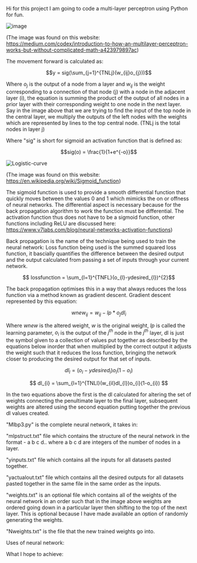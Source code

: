 Hi for this project I am going to code a multi-layer perceptron using Python for fun.

![image](https://github.com/user-attachments/assets/810ad0f7-bf43-40ea-93b9-08fa712e75ef)

(The image was found on this website: https://medium.com/codex/introduction-to-how-an-multilayer-perceptron-works-but-without-complicated-math-a423979897ac)

The movement forward is calculated as:

$$y = sig(\sum_{j=1}^{TNLj}(w_{ij}o_{j}))$$

Where $o_{j}$ is the output of a node from a layer and $w_{ij}$ is the weight corresponding to a connection of that node (j) with a node in the adjacent layer (i), the equation is summing the product of the output of all nodes in a prior layer with their corresponding weight to one node in the next layer. Say in the image above that we are trying to find the input of the top node in the central layer, we multiply the outputs of the left nodes with the weights which are represented by lines to the top central node. (TNLj is the total nodes in layer j)

Where "sig" is short for sigmoid an activation function that is defined as:

$$sig(o) = \frac{1}{1+e^{-o}}$$

![Logistic-curve](https://github.com/user-attachments/assets/b8a898fc-db02-456e-8a20-67abd3664682)

(The image was found on this website: https://en.wikipedia.org/wiki/Sigmoid_function)

The sigmoid function is used to provide a smooth differential function that quickly moves between the values 0 and 1 which mimicks the on or offness of neural networks. The differential aspect is necessary because for the back propagation algorithm to work the function must be differential. The activation function thus does not have to be a sigmoid function, other functions including ReLU are discussed here: https://www.v7labs.com/blog/neural-networks-activation-functions)

Back propagation is the name of the technique being used to train the neural network:
Loss function being used is the summed squared loss function, it bascially quantifies the difference between the desired output and the output calculated from passing a set of inputs through your current network.

$$ lossfunction = \sum_{l=1}^{TNFL}(o_{l}-ydesired_{l})^{2}$$

The back propagation optimises this in a way that always reduces the loss function via a method known as gradient descent. Gradient descent represented by this equation:

$$ wnew_{ij} = w_{ij} - lp*o_{j}dl_{i} $$

Where $wnew$ is the altered weight, $w$ is the original weight, $lp$ is called the learning parameter, $o_{i}$ is the output of the $j^{th}$ node in the $j^{th}$ layer, dl is just the symbol given to a collection of values put together as described by the equations below inorder that when multiplied by the correct output it adjusts the weight such that it reduces the loss function, bringing the network closer to producing the desired output for that set of inputs.

$$ dl_{l} = (o_{l} - ydesired_{l})o_{l}(1-o_{l}) $$

$$ dl_{i} = \sum_{l=1}^{TNLl}(w_{il}dl_{l})o_{i}(1-o_{i}) $$

In the two equations above the first is the dl calculated for altering the set of weights connecting the penultimate layer to the final layer, subsequent weights are altered using the second equation putting together the previous dl values created.

"Mlbp3.py" is the complete neural network, it takes in:

"mlpstruct.txt" file which contains the structure of the neural network in the format - a b c d.. where a b c d are integers of the number of nodes in a layer.

"yinputs.txt" file which contains all the inputs for all datasets pasted together.

"yactualout.txt" file which contains all the desired outputs for all datasets pasted together in the same file in the same order as the inputs.

"weights.txt" is an optional file which contains all of the weights of the neural network in an order such that in the image above weights are ordered going down in a particular layer then shifting to the top of the next layer. This is optional because I have made available an option of randomly generating the weights.

"Nweights.txt" is the file that the new trained weights go into.

Uses of neural network:

What I hope to achieve:

